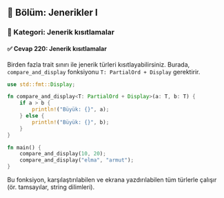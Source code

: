 ## 📘 Bölüm: Jenerikler I  
### 🔹 Kategori: Jenerik kısıtlamalar  
#### ✅ Cevap 220: Jenerik kısıtlamalar

Birden fazla trait sınırı ile jenerik türleri kısıtlayabilirsiniz. Burada, `compare_and_display` fonksiyonu `T: PartialOrd + Display` gerektirir.

```rust
use std::fmt::Display;

fn compare_and_display<T: PartialOrd + Display>(a: T, b: T) {
    if a > b {
        println!("Büyük: {}", a);
    } else {
        println!("Büyük: {}", b);
    }
}

fn main() {
    compare_and_display(10, 20);
    compare_and_display("elma", "armut");
}
```
Bu fonksiyon, karşılaştırılabilen ve ekrana yazdırılabilen tüm türlerle çalışır (ör. tamsayılar, string dilimleri).
